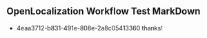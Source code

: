 ## OpenLocalization Workflow Test MarkDown
* 4eaa3712-b831-491e-808e-2a8c05413360 thanks!

<!--HONumber=Aug16_HO1-->


